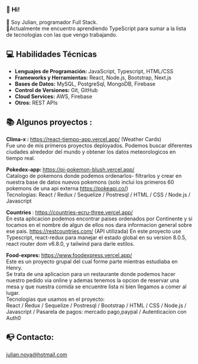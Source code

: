 ### 👋 <strong>Hi!</strong> 
🔭 Soy Julian, programador Full Stack. <br> 
🌱Actualmente me encuentro aprendiendo TypeScript para sumar a la lista de tecnologias con las que vengo trabajando. <br>

## :computer: Habilidades Técnicas

- **Lenguajes de Programación:** JavaScript, Typescript, HTML/CSS
- **Frameworks y Herramientas:** React, Node.js, Bootstrap, Next.js
- **Bases de Datos:** MySQL, PostgreSql, MongoDB, Firebase
- **Control de Versiones:** Git, GitHub
- **Cloud Services:** AWS, Firebase
- **Otros:** REST APIs



## :books:<strong> Algunos proyectos : </strong> <br>
<strong> Clima-x : </strong>  https://react-tiempo-app.vercel.app/ (Weather Cards) <br>
Fue uno de mis primeros proyectos deployados. Podemos buscar diferentes ciudades alrededor del mundo y obtener los datos meteorologicos en tiempo real.

<strong> Pokedex-app: </strong>
https://pi-pokemon-blush.vercel.app/ <br>
Catalogo de pokemons donde podemos ordenarlos- filtrarlos y crear en nuestra base de datos nuevos pokemons (solo inclui los primeros 60 pokemons de una api externa https://pokeapi.co/) <br>
Tecnologias: React / Redux / Sequelize / Postresql / HTML / CSS / Node.js / Javascript

<strong>Countries </strong>:
https://countries-ecru-three.vercel.app/ <br>
En esta aplicacion podemos encontrar paises ordenados por Continente y si tocamos en el nombre de algun de ellos nos dara informacion general sobre ese pais.
https://restcountries.com/ (API utilizada)
En este proyecto use Typescript, react-redux para manejar el estado global en su version 8.0.5, react router dom v6.8.0, y tailwind para darle estilos.

<strong> Food-expres: </strong> https://www.foodexpress.vercel.app/ <br>
Este es un proyecto grupal del cual forme parte mientras estudiaba en Henry.<br>
Se trata de una aplicacion para un restaurante donde podemos hacer nuestro pedido via online y ademas tenemos la opcion de reservar una mesa y que nuestra comida se encuentre lista ni bien llegamos a comer al lugar. <br>
Tecnologias que usamos en el proyecto: <br>
React / Redux / Sequelize / Postresql / Bootstrap / HTML / CSS / Node.js / Javascript / Pasarela de pagos: mercado pago,paypal / Autenticacion con Auth0

## :mailbox_with_no_mail: Contacto: 
julian.noya@hotmail.com
<!--
**julian-ncanziani/julian-ncanziani** is a ✨ _special_ ✨ repository because its `README.md` (this file) appears on your GitHub profile.

Here are some ideas to get you started:

- 🔭 I’m currently working on ...
- 🌱 I’m currently learning ...
- 👯 I’m looking to collaborate on ...
- 🤔 I’m looking for help with ...
- 💬 Ask me about ...
- 📫 How to reach me: ...
- 😄 Pronouns: ...
- ⚡ Fun fact: ...
-->
